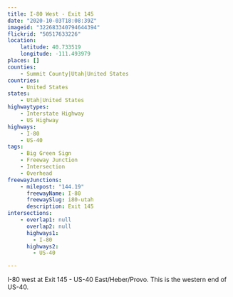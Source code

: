 ```yaml
---
title: I-80 West - Exit 145
date: "2020-10-03T18:08:39Z"
imageid: "322683340794644394"
flickrid: "50517633226"
location:
    latitude: 40.733519
    longitude: -111.493979
places: []
counties:
    - Summit County|Utah|United States
countries:
    - United States
states:
    - Utah|United States
highwaytypes:
    - Interstate Highway
    - US Highway
highways:
    - I-80
    - US-40
tags:
    - Big Green Sign
    - Freeway Junction
    - Intersection
    - Overhead
freewayJunctions:
    - milepost: "144.19"
      freewayName: I-80
      freewaySlug: i80-utah
      description: Exit 145
intersections:
    - overlap1: null
      overlap2: null
      highways1:
        - I-80
      highways2:
        - US-40

---
```

I-80 west at Exit 145 - US-40 East/Heber/Provo.  This is the western end of US-40.